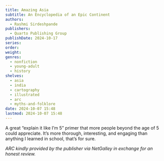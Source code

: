 ```yaml
---
title: Amazing Asia
subtitle: An Encyclopedia of an Epic Continent
authors:
  - Rashmi Sirdeshpande
publishers:
  - Quarto Publishing Group
publishDate: 2024-10-17
series: 
order: 
weight: 
genres:
  - nonfiction
  - young-adult
  - history
shelves:
  - asia
  - india
  - cartography
  - illustrated
  - arc
  - myths-and-folklore
date: 2024-10-07 15:48
lastmod: 2024-10-07 15:48
---
```

A great “explain it like I’m 5” primer that more people beyond the age of 5 could appreciate. It’s more thorough, interesting, and engaging than anything I learned in school, that’s for sure.

*ARC kindly provided by the publisher via NetGalley in exchange for an honest review.*